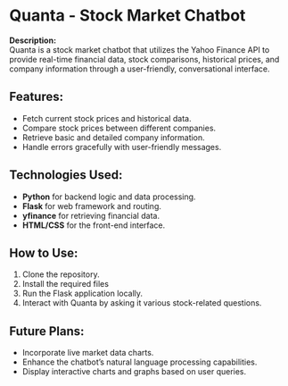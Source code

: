 # Quanta - Stock Market Chatbot

**Description:**  
Quanta is a stock market chatbot that utilizes the Yahoo Finance API to provide real-time financial data, stock comparisons, historical prices, and company information through a user-friendly, conversational interface.

## Features:
- Fetch current stock prices and historical data.
- Compare stock prices between different companies.
- Retrieve basic and detailed company information.
- Handle errors gracefully with user-friendly messages.

## Technologies Used:
- **Python** for backend logic and data processing.
- **Flask** for web framework and routing.
- **yfinance** for retrieving financial data.
- **HTML/CSS** for the front-end interface.

## How to Use:
1. Clone the repository.
2. Install the required files
3. Run the Flask application locally.
4. Interact with Quanta by asking it various stock-related questions.

## Future Plans:
- Incorporate live market data charts.
- Enhance the chatbot’s natural language processing capabilities.
- Display interactive charts and graphs based on user queries.

